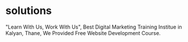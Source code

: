 # solutions
"Learn With Us, Work With Us", Best Digital Marketing Training Institue in Kalyan, Thane, We Provided Free Website Development Course.
